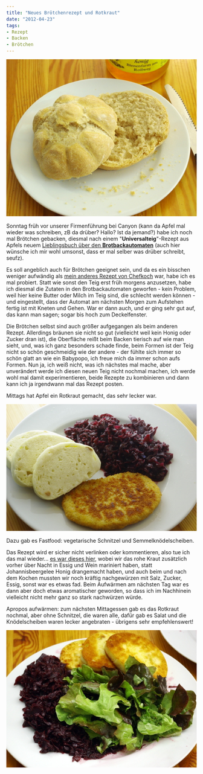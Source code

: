 ```yaml
---
title: "Neues Brötchenrezept und Rotkraut"
date: "2012-04-23" 
tags:
- Rezept
- Backen
- Brötchen
---
```


[![](images/imgp8833.jpg "neues Brötchenrezept")](http://apfeleimer.wordpress.com/2012/04/23/neues-brotchenrezept-und-rotkraut/imgp8833/)

Sonntag früh vor unserer Firmenführung bei Canyon (kann da Apfel mal wieder was schreiben, zB da drüber? Hallo? Ist da jemand?) habe ich noch mal Brötchen gebacken, diesmal nach einem "**Universalteig**"-Rezept aus Apfels neuem [Lieblingsbuch über den **Brotbackautomaten**](http://www.amazon.de/Neues-aus-Brotbackautomaten-Richard-Ehrlich/dp/3809428612/ref=sr_1_1?ie=UTF8&qid=1335210776&sr=8-1) (auch hier wünsche ich mir wohl umsonst, dass er mal selber was drüber schreibt, seufz). 

Es soll angeblich auch für Brötchen geeignet sein, und da es ein bisschen weniger aufwändig als [mein anderes Rezept von Chefkoch](http://www.chefkoch.de/rezepte/1153991221641997/Kaisersemmeln-Kaiserbroetchen.html) war, habe ich es mal probiert. Statt wie sonst den Teig erst früh morgens anzusetzen, habe ich diesmal die Zutaten in den Brotbackautomaten geworfen - kein Problem, weil hier keine Butter oder Milch im Teig sind, die schlecht werden können - und eingestellt, dass der Automat am nächsten Morgen zum Aufstehen fertig ist mit Kneten und Gehen. War er dann auch, und er ging sehr gut auf, das kann man sagen; sogar bis hoch zum Deckelfenster. 

Die Brötchen selbst sind auch größer aufgegangen als beim anderen Rezept. Allerdings bräunen sie nicht so gut (vielleicht weil kein Honig oder Zucker dran ist), die Oberfläche reißt beim Backen tierisch auf wie man sieht, und, was ich ganz besonders schade finde, beim Formen ist der Teig nicht so schön geschmeidig wie der andere - der fühlte sich immer so schön glatt an wie ein Babypopo, ich freue mich da immer schon aufs Formen. Nun ja, ich weiß nicht, was ich nächstes mal mache, aber unverändert werde ich diesen neuen Teig nicht nochmal machen, ich werde wohl mal damit experimentieren, beide Rezepte zu kombinieren und dann kann ich ja irgendwann mal das Rezept posten.

Mittags hat Apfel ein Rotkraut gemacht, das sehr lecker war.

[![](images/imgp8837.jpg "Rotkraut 1")](http://apfeleimer.wordpress.com/2012/04/23/neues-brotchenrezept-und-rotkraut/imgp8837/)

Dazu gab es Fastfood: vegetarische Schnitzel und Semmelknödelscheiben.

Das Rezept wird er sicher nicht verlinken oder kommentieren, also tue ich das mal wieder... [es war dieses hier](http://www.chefkoch.de/rezepte/109421045909167/Rotkohl.html), wobei wir das rohe Kraut zusätzlich vorher über Nacht in Essig und Wein mariniert haben, statt Johannisbeergelee Honig drangemacht haben, und auch beim und nach dem Kochen mussten wir noch kräftig nachgewürzen mit Salz, Zucker, Essig, sonst war es etwas fad. Beim Aufwärmen am nächsten Tag war es dann aber doch etwas aromatischer geworden, so dass ich im Nachhinein vielleicht nicht mehr ganz so stark nachwürzen würde.

Apropos aufwärmen: zum nächsten Mittagessen gab es das Rotkraut nochmal, aber ohne Schnitzel, die waren alle, dafür gab es Salat und die Knödelscheiben waren lecker angebraten - übrigens sehr empfehlenswert!

[![](images/imgp8838.jpg "Rotkraut 2")](http://apfeleimer.wordpress.com/2012/04/23/neues-brotchenrezept-und-rotkraut/imgp8838/)
